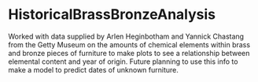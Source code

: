 # HistoricalBrassBronzeAnalysis

Worked with data supplied by Arlen Heginbotham and Yannick Chastang from the Getty Museum on the amounts of chemical elements within brass and bronze pieces of furniture to make plots to see a relationship between elemental content and year of origin. Future planning to use this info to make a model to predict dates of unknown furniture.
